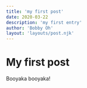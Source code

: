 ```yaml
---
title: 'my first post'
date: 2020-03-22
description: 'my first entry'
author: 'Bobby Oh'
layout: 'layouts/post.njk'
---
```


# My first post
Booyaka booyaka!
